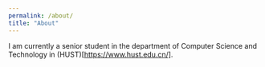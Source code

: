```yaml
---
permalink: /about/
title: "About"
---
```

I am currently a senior student in the department of Computer Science and Technology in (HUST)[https://www.hust.edu.cn/].